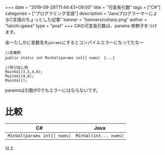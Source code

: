 +++
date = "2019-09-28T11:44:43+09:00"
title = "可変長引数"
tags = ["C#"]
categories = ["プログラミング言語"]
description = "JavaプログラーマーによるC言語のちょっとした記事"
banner = "banners/csharp.png"
author = "taiichi.igawa"
type = "post"
+++
C#の可変長引数は、params 修飾子をつけます。

あーたしかに変数名を`params`にするとコンパイルエラーになってたなー

```
//定義例
public static int MinVal(params int[] nums)　{...}

//呼び出し例
MainVal(3,5,4,8);
MainVal(4,8);
MainVal();
```

paramsは引数が0でもエラーにはならないです。

# 比較
| C#                          | Java                  |
| --------------------------- | --------------------- |
| `MinVal(params int[] nums)` | `MinVal(int... nums)` |

以上
